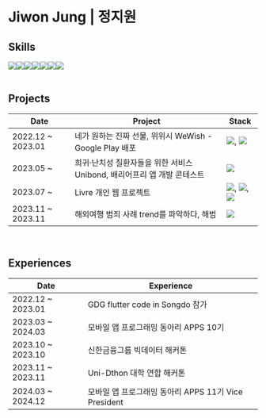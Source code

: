 # Jiwon Jung | 정지원

## Skills
<div style="display:flex; flex-direction:row;">
  <img src="https://img.shields.io/badge/Flutter-02569B?style=flat-square&logo=flutter&logoColor=white"/>
  <img src="https://img.shields.io/badge/React-61DAFB?style=flat-square&logo=React&logoColor=white"/>
  <img src="https://img.shields.io/badge/Python-3776AB?style=flat-square&logo=Python&logoColor=white"/>
  <img src="https://img.shields.io/badge/HTML5-E34F26?style=flat-square&logo=html5&logoColor=white"/>
  <img src="https://img.shields.io/badge/JavaScript-F7DF1E?style=flat-square&logo=JavaScript&logoColor=black"/>
  <img src="https://img.shields.io/badge/CSS3-1572B6?style=flat-square&logo=CSS3&logoColor=white"/>
  <img src="https://img.shields.io/badge/C-A8B9CC?style=flat-square&logo=C&logoColor=white"/>
</div>
<br>

## Projects
|Date|Project|Stack|
|--|--|--|
2022.12 ~ 2023.01|네가 원하는 진짜 선물, 위위시 WeWish - Google Play 배포|<img src="https://img.shields.io/badge/Flutter-02569B?style=flat-square&logo=flutter&logoColor=white"/>, <img src="https://img.shields.io/badge/Firebase-FFCA28?style=flat-square&logo=firebase&logoColor=black"/>
2023.05 ~ |희귀·난치성 질환자들을 위한 서비스 Unibond, 배리어프리 앱 개발 콘테스트|<img src="https://img.shields.io/badge/Flutter-02569B?style=flat-square&logo=flutter&logoColor=white"/>
2023.07 ~ |Livre 개인 웹 프로젝트|<img src="https://img.shields.io/badge/HTML5-E34F26?style=flat-square&logo=html5&logoColor=white"/>, <img src="https://img.shields.io/badge/CSS3-1572B6?style=flat-square&logo=css3&logoColor=white"/>, <img src="https://img.shields.io/badge/JavaScript-F7DF1E?style=flat-square&logo=javascript&logoColor=black"/>
2023.11 ~ 2023.11 |해외여행 범죄 사례 trend를 파악하다, 해범|<img src="https://img.shields.io/badge/Flutter-02569B?style=flat-square&logo=flutter&logoColor=white"/>
<br>

## Experiences
|Date|Experience|
|--|--|
2022.12 ~ 2023.01 |GDG flutter code in Songdo 참가
2023.03 ~ 2024.03 |모바일 앱 프로그래밍 동아리 APPS 10기
2023.10 ~ 2023.10 | 신한금융그룹 빅데이터 해커톤
2023.11 ~ 2023.11 | Uni-Dthon 대학 연합 해커톤
2024.03 ~ 2024.12 | 모바일 앱 프로그래밍 동아리 APPS 11기 Vice President



